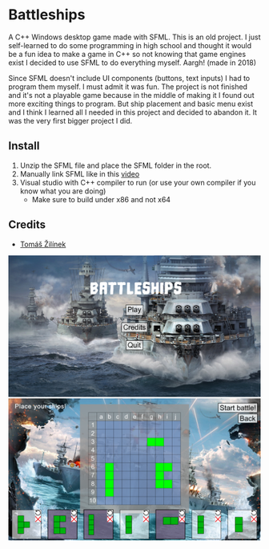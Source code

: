 # Battleships

A C++ Windows desktop game made with SFML. This is an old project. I just self-learned to do some programming in high school and thought it would be a fun idea to make a game in C++ so not knowing that game engines exist I decided to use SFML to do everything myself. Aargh! (made in 2018)

Since SFML doesn't include UI components (buttons, text inputs) I had to program them myself. I must admit it was fun. The project is not finished and it's not a playable game because in the middle of making it I found out more exciting things to program. But ship placement and basic menu exist and I think I learned all I needed in this project and decided to abandon it. It was the very first bigger project I did.

## Install

1. Unzip the SFML file and place the SFML folder in the root.
2. Manually link SFML like in this [video](https://youtu.be/yEiZalvDOj4?si=K4HHl0B0l9rvDUVq)
3. Visual studio with C++ compiler to run (or use your own compiler if you know what you are doing)
   - Make sure to build under x86 and not x64

## Credits

- [Tomáš Žilínek](https://www.linkedin.com/in/tomaszilinek)

![image description](res/menu.png)
![image description](res/placement.png)
